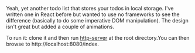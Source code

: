 Yeah, yet another todo list that stores your todos in local storage. I've written one in React before but wanted to use no frameworks to see the difference (basically to do some imperative DOM manipulation). The design isn't great but added a couple of animations.

To run it: clone it and then run [http-server](https://www.npmjs.com/package/http-server) at the root directory.You can then browse to http://localhost:8080/index.
